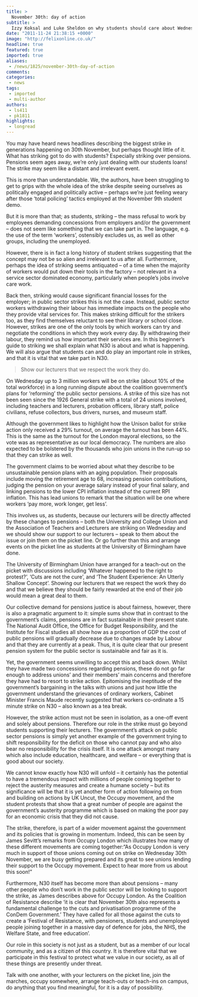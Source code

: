 ```yaml
---
title: >
  November 30th: day of action
subtitle: >
  Izzy Koksal and Luke Sheldon on why students should care about Wednesday’s strikes
date: "2011-11-24 21:38:15 +0000"
image: "http://felixonline.co.uk/"
headline: true
featured: true
imported: true
aliases:
 - /news/1825/november-30th-day-of-action
comments:
categories:
 - news
tags:
 - imported
 - multi-author
authors:
 - ls411
 - pk1811
highlights:
 - longread
---
```


You may have heard news headlines describing the biggest strike in generations happening on 30th November, but perhaps thought little of it. What has striking got to do with students? Especially striking over pensions. Pensions seem ages away, we’re only just dealing with our students loans! The strike may seem like a distant and irrelevant event.

This is more than understandable. We, the authors, have been struggling to get to grips with the whole idea of the strike despite seeing ourselves as politically engaged and politically active – perhaps we’re just feeling weary after those ‘total policing’ tactics employed at the November 9th student demo.

But it is more than that; as students, striking – the mass refusal to work by employees demanding concessions from employers and/or the government – does not seem like something that we can take part in. The language, e.g. the use of the term ‘workers’, ostensibly excludes us, as well as other groups, including the unemployed.

However, there is in fact a long history of student strikes suggesting that the concept may not be so alien and irrelevant to us after all. Furthermore, perhaps the idea of striking seems antiquated – of a time when the majority of workers would put down their tools in the factory – not relevant in a service sector dominated economy, particularly when people’s jobs involve care work.

Back then, striking would cause significant financial losses for the employer; in public sector strikes this is not the case. Instead, public sector workers withdrawing their labour has immediate impacts on the people who they provide vital services for. This makes striking difficult for the strikers too, as they find themselves reluctant to see their library or school close. However, strikes are one of the only tools by which workers can try and negotiate the conditions in which they work every day. By withdrawing their labour, they remind us how important their services are. In this beginner’s guide to striking we shall explain what N30 is about and what is happening. We will also argue that students can and do play an important role in strikes, and that it is vital that we take part in N30.

> Show our lecturers that we respect the work they do.

On Wednesday up to 3 million workers will be on strike (about 10% of the total workforce) in a long running dispute about the coalition government’s plans for ‘reforming’ the public sector pensions. A strike of this size has not been seen since the 1926 General strike with a total of 24 unions involved, including teachers and lecturers, probation officers, library staff, police civilians, refuse collectors, bus drivers, nurses, and museum staff.

Although the government likes to highlight how the Unison ballot for strike action only received a 29% turnout, on average the turnout has been 44%. This is the same as the turnout for the London mayoral elections, so the vote was as representative as our local democracy. The numbers are also expected to be bolstered by the thousands who join unions in the run-up so that they can strike as well.

The government claims to be worried about what they describe to be unsustainable pension plans with an aging population. Their proposals include moving the retirement age to 68, increasing pension contributions, judging the pension on your average salary instead of your final salary, and linking pensions to the lower CPI inflation instead of the current RPI inflation. This has lead unions to remark that the situation will be one where workers ‘pay more, work longer, get less’.

This involves us, as students, because our lecturers will be directly affected by these changes to pensions – both the University and College Union and the Association of Teachers and Lecturers are striking on Wednesday and we should show our support to our lecturers – speak to them about the issue or join them on the picket line. Or go further than this and arrange events on the picket line as students at the University of Birmingham have done.

The University of Birmingham Union have arranged for a teach-out on the picket with discussions including ‘Whatever happened to the right to protest?’, ‘Cuts are not the cure’, and ‘The Student Experience: An Utterly Shallow Concept’. Showing our lecturers that we respect the work they do and that we believe they should be fairly rewarded at the end of their job would mean a great deal to them.

Our collective demand for pensions justice is about fairness, however, there is also a pragmatic argument to it: simple sums show that in contrast to the government’s claims, pensions are in fact sustainable in their present state. The National Audit Office, the Office for Budget Responsibility, and the Institute for Fiscal studies all show how as a proportion of GDP the cost of public pensions will gradually decrease due to changes made by Labour and that they are currently at a peak. Thus, it is quite clear that our present pension system for the public sector is sustainable and fair as it is.

Yet, the government seems unwilling to accept this and back down. Whilst they have made two concessions regarding pensions, these do not go far enough to address unions’ and their members’ main concerns and therefore they have had to resort to strike action. Epitomising the ineptitude of the government’s bargaining in the talks with unions and just how little the government understand the grievances of ordinary workers, Cabinet Minister Francis Maude recently suggested that workers co-ordinate a 15 minute strike on N30 – also known as a tea break.

However, the strike action must not be seen in isolation, as a one-off event and solely about pensions. Therefore our role in the strike must go beyond students supporting their lecturers. The government’s attack on public sector pensions is simply yet another example of the government trying to shift responsibility for the deficit on those who cannot pay and who also bear no responsibility for the crisis itself. It is one attack amongst many which also include education, healthcare, and welfare – or everything that is good about our society.

We cannot know exactly how N30 will unfold – it certainly has the potential to have a tremendous impact with millions of people coming together to reject the austerity measures and create a humane society – but its significance will be that it is yet another form of action following on from and building on actions by UK Uncut, the Occupy movement, and the student protests that show that a great number of people are against the government’s austerity programme which is based on making the poor pay for an economic crisis that they did not cause.

The strike, therefore, is part of a wider movement against the government and its policies that is growing in momentum. Indeed, this can be seen by James Sevitt’s remarks from Occupy London which illustrates how many of these different movements are coming together:“As Occupy London is very much in support of those unions coming out on strike on Wednesday 30th November, we are busy getting prepared and its great to see unions lending their support to the Occupy movement. Expect to hear more from us about this soon!”

Furthermore, N30 itself has become more than about pensions – many other people who don’t work in the public sector will be looking to support the strike, as James describes above for Occupy London. As the Coalition of Resistance describe ‘it is clear that November 30th also represents a fundamental challenge to the cuts and privatisation programme of the ConDem Government.’ They have called for all those against the cuts to create a ‘Festival of Resistance, with pensioners, students and unemployed people joining together in a massive day of defence for jobs, the NHS, the Welfare State, and free education’.

Our role in this society is not just as a student, but as a member of our local community, and as a citizen of this country. It is therefore vital that we participate in this festival to protect what we value in our society, as all of these things are presently under threat.

Talk with one another, with your lecturers on the picket line, join the marches, occupy somewhere, arrange teach-outs or teach-ins on campus, do anything that you find meaningful, for it is a day of possibility.
